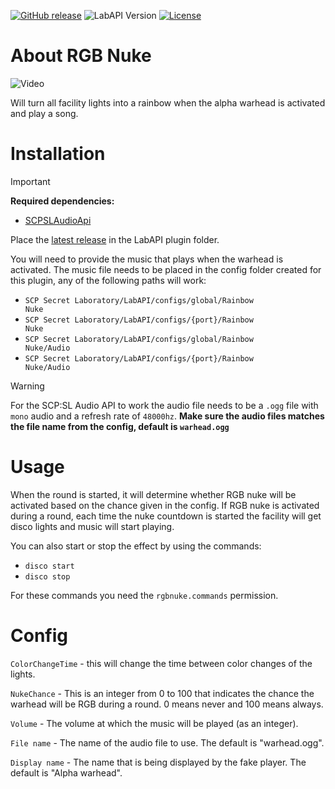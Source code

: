 [![GitHub release](https://flat.badgen.net/github/release/gamendegamer321/RgbNuke/)](https://github.com/gamendegamer321/RgbNuke/releases/latest)
![LabAPI Version](https://flat.badgen.net/static/LabAPI%20Version/v1.1.1)
[![License](https://flat.badgen.net/github/license/gamendegamer321/RgbNuke/)](https://github.com/gamendegamer321/RgbNuke/blob/master/LICENSE)

# About RGB Nuke

![Video](https://github.com/gamendegamer321/RgbNuke/assets/74590966/1549019a-c9cd-477e-b428-c1ec82acff96)

Will turn all facility lights into a rainbow when the alpha warhead is activated and play a song.

# Installation

> [!IMPORTANT]
> **Required dependencies:**
> - [SCPSLAudioApi](https://github.com/gamendegamer321/SCPSLAudioApi)

Place the [latest release](https://github.com/gamendegamer321/RgbNuke/releases/latest) in the LabAPI plugin folder.

You will need to provide the music that plays when the warhead is activated. The music file needs to be placed in the
config folder created for this plugin, any of the following paths will work:

- <code>SCP Secret Laboratory/LabAPI/configs/global/Rainbow Nuke</code>
- <code>SCP Secret Laboratory/LabAPI/configs/{port}/Rainbow Nuke</code>
- <code>SCP Secret Laboratory/LabAPI/configs/global/Rainbow Nuke/Audio</code>
- <code>SCP Secret Laboratory/LabAPI/configs/{port}/Rainbow Nuke/Audio</code>

> [!WARNING]
> For the SCP:SL Audio API to work the audio file needs to be a <code>.ogg</code> file with <code>mono</code> audio and
> a refresh rate of <code>48000hz</code>.
> **Make sure the audio files matches the file name from the config, default is <code>warhead.ogg</code>**

# Usage

When the round is started, it will determine whether RGB nuke will be activated based on the chance given in the config.
If RGB nuke is activated during a round, each time the nuke countdown is started the facility will get disco lights and
music will start playing.

You can also start or stop the effect by using the commands:

- <code>disco start</code>
- <code>disco stop</code>

For these commands you need the <code>rgbnuke.commands</code> permission.

# Config

<code>ColorChangeTime</code> - this will change the time between color changes of the lights.

<code>NukeChance</code> - This is an integer from 0 to 100 that indicates the chance the warhead will be RGB during a
round. 0 means never and 100 means always.

<code>Volume</code> - The volume at which the music will be played (as an integer).

<code>File name</code> - The name of the audio file to use. The default is "warhead.ogg".

<code>Display name</code> - The name that is being displayed by the fake player. The default is "Alpha warhead".

